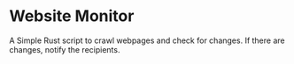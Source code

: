 # Website Monitor

A Simple Rust script to crawl webpages and check for changes. If there are changes, notify the recipients.